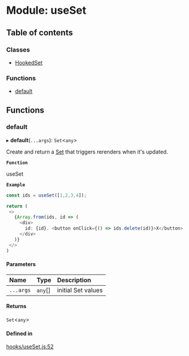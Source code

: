 # Module: useSet

## Table of contents

### Classes

- [HookedSet](../classes/useSet.HookedSet.md)

### Functions

- [default](useSet.md#default)

## Functions

### default

▸ **default**(`...args`): `Set`<`any`\>

Create and return a [Set](https://developer.mozilla.org/en-US/docs/Web/JavaScript/Reference/Global_Objects/Set)
that triggers rerenders when it's updated.

**`Function`**

useSet

**`Example`**

```ts
const ids = useSet([1,2,3,4]);

return (
 <>
   {Array.from(ids, id => (
     <div>
       id: {id}. <button onClick={() => ids.delete(id)}>X</button>
     </div>
   )}
 </>
)
```

#### Parameters

| Name | Type | Description |
| :------ | :------ | :------ |
| `...args` | `any`[] | initial Set values |

#### Returns

`Set`<`any`\>

#### Defined in

[hooks/useSet.js:52](https://github.com/Twipped/hooks/blob/86a2b07/hooks/useSet.js#L52)

